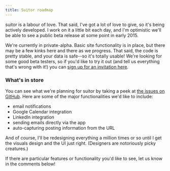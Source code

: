 ```yaml
---
title: Suitor roadmap
---
```


<span class="suitor">suitor</span> is a labour of love. That said, I've got a lot of love to give, so it's being actively developed. I work on it a little bit each day, and I'm optimistic we'll be able to see a public beta release at some point in early 2015. 

We're currently in private-alpha. Basic site functionality is in place, but there may be a few kinks here and there as we progress. That said, the code is pretty stable, and your data is safe--so it's totally usable! We're looking for some good beta testers, so if you'd like to try it out (and tell us everything that's wrong with it!) you can <a href="/launch/#signup">sign up for an invitation here</a>.

### What's in store

You can see what we're planning for <span class="suitor">suitor</span> by taking a peek at <a href="https://github.com/sarahsemark/suitor/issues">the issues on GitHub</a>. Here are some of the major functionalities we'd like to include:

- email notifications
- Google Calendar integration
- LinkedIn integration
- sending emails directly via the app
- auto-capturing posting information from the URL

And of course, I'll be redesigning everything a million times or so until I get the visuals design and the UI just right. (Designers are notoriously picky creatures.)

If there are particular features or functionality you'd like to see, let us know in the comments below!

